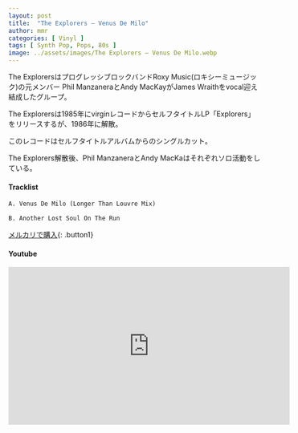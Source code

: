 ```yaml
---
layout: post
title:  "The Explorers – Venus De Milo"
author: mmr
categories: [ Vinyl ]
tags: [ Synth Pop, Pops, 80s ]
image: ../assets/images/The Explorers – Venus De Milo.webp
---
```


The ExplorersはプログレッシブロックバンドRoxy Music(ロキシーミュージック)の元メンバー Phil ManzaneraとAndy MacKayがJames Wraithをvocal迎え結成したグループ。

The Explorersは1985年にvirginレコードからセルフタイトルLP「Explorers」をリリースするが、1986年に解散。

このレコードはセルフタイトルアルバムからのシングルカット。

The Explorers解散後、Phil ManzaneraとAndy MacKaはそれぞれソロ活動をしている。

#### Tracklist
```md
A. Venus De Milo (Longer Than Louvre Mix)

B. Another Lost Soul On The Run
```

[メルカリで購入](https://jp.mercari.com/item/m58909322462?afid=6142608987){: .button1}

#### Youtube 
<iframe width="560" height="315" src="https://www.youtube.com/embed/BMW7ms2xEQs?si=q0F1qC3bjvHvvkxf" title="YouTube video player" frameborder="0" allow="accelerometer; autoplay; clipboard-write; encrypted-media; gyroscope; picture-in-picture; web-share" referrerpolicy="strict-origin-when-cross-origin" allowfullscreen></iframe>